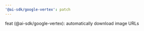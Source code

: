 ```yaml
---
'@ai-sdk/google-vertex': patch
---
```


feat (@ai-sdk/google-vertex): automatically download image URLs
